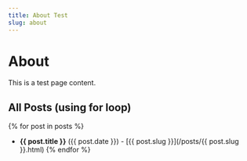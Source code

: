 ```yaml
---
title: About Test
slug: about
---
```


# About

This is a test page content.

## All Posts (using for loop)

{% for post in posts %}
- **{{ post.title }}** ({{ post.date }}) - [{{ post.slug }}](/posts/{{ post.slug }}.html)
{% endfor %}